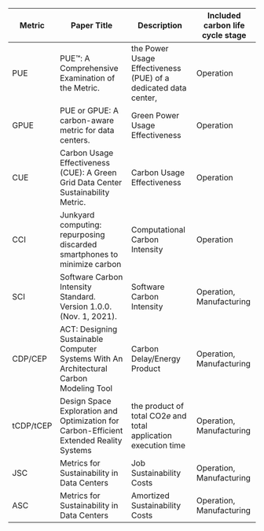 | Metric    | Paper Title                                                                             | Description                                                     | Included carbon life cycle stage |
| --------- | --------------------------------------------------------------------------------------- | --------------------------------------------------------------- | -------------------------------- |
| PUE       | PUE™: A Comprehensive Examination of the Metric.                                        | the Power Usage Effectiveness (PUE) of a dedicated data center, | Operation                        |
| GPUE      | PUE or GPUE: A carbon-aware metric for data centers.                                    | Green Power Usage Effectiveness                                 | Operation                        |
| CUE       | Carbon Usage Effectiveness (CUE): A Green Grid Data Center Sustainability Metric.       | Carbon Usage Effectiveness                                      | Operation                        |
| CCI       | Junkyard computing: repurposing discarded smartphones to minimize carbon                | Computational Carbon Intensity                                  | Operation                        |
| SCI       | Software Carbon Intensity Standard. Version 1.0.0. (Nov. 1, 2021).                      | Software Carbon Intensity                                       | Operation, Manufacturing         |
| CDP/CEP   | ACT: Designing Sustainable Computer Systems With An Architectural Carbon Modeling Tool  | Carbon Delay/Energy Product                                     | Operation, Manufacturing         |
| tCDP/tCEP | Design Space Exploration and Optimization for Carbon-Efficient Extended Reality Systems | the product of total CO2𝑒 and total application execution time  | Operation, Manufacturing         |
| JSC       | Metrics for Sustainability in Data Centers                                              | Job Sustainability Costs                                        | Operation, Manufacturing         |
| ASC       | Metrics for Sustainability in Data Centers                                              | Amortized Sustainability Costs                                  | Operation, Manufacturing         |
